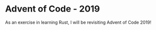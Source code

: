 Advent of Code - 2019
===

As an exercise in learning Rust, I will be revisiting Advent of Code 2019!

